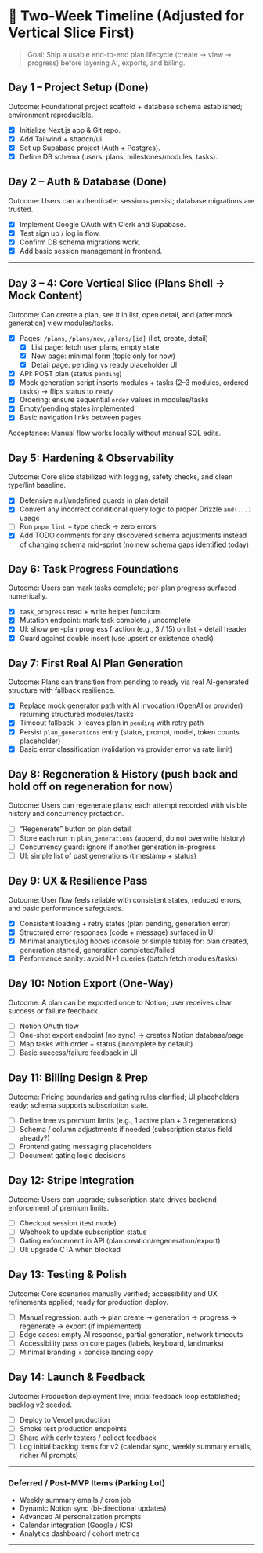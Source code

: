# 📆 Two-Week Timeline (Adjusted for Vertical Slice First)

> Goal: Ship a usable end-to-end plan lifecycle (create → view → progress) before layering AI, exports, and billing.

## Day 1 – Project Setup (Done)

Outcome: Foundational project scaffold + database schema established; environment reproducible.

- [x] Initialize Next.js app & Git repo.
- [x] Add Tailwind + shadcn/ui.
- [x] Set up Supabase project (Auth + Postgres).
- [x] Define DB schema (users, plans, milestones/modules, tasks).

## Day 2 – Auth & Database (Done)

Outcome: Users can authenticate; sessions persist; database migrations are trusted.

- [x] Implement Google OAuth with Clerk and Supabase.
- [x] Test sign up / log in flow.
- [x] Confirm DB schema migrations work.
- [x] Add basic session management in frontend.

---

## Day 3 – 4: Core Vertical Slice (Plans Shell → Mock Content)

Outcome: Can create a plan, see it in list, open detail, and (after mock generation) view modules/tasks.

- [x] Pages: `/plans`, `/plans/new`, `/plans/[id]` (list, create, detail)
  - [x] List page: fetch user plans, empty state
  - [x] New page: minimal form (topic only for now)
  - [x] Detail page: pending vs ready placeholder UI
- [x] API: POST plan (status `pending`)
- [x] Mock generation script inserts modules + tasks (2–3 modules, ordered tasks) → flips status to `ready`
- [x] Ordering: ensure sequential `order` values in modules/tasks
- [x] Empty/pending states implemented
- [x] Basic navigation links between pages

Acceptance: Manual flow works locally without manual SQL edits.

## Day 5: Hardening & Observability

Outcome: Core slice stabilized with logging, safety checks, and clean type/lint baseline.

- [x] Defensive null/undefined guards in plan detail
- [x] Convert any incorrect conditional query logic to proper Drizzle `and(...)` usage
- [ ] Run `pnpm lint` + type check → zero errors
- [x] Add TODO comments for any discovered schema adjustments instead of changing schema mid-sprint (no new schema gaps identified today)

## Day 6: Task Progress Foundations

Outcome: Users can mark tasks complete; per-plan progress surfaced numerically.

- [x] `task_progress` read + write helper functions
- [x] Mutation endpoint: mark task complete / uncomplete
- [x] UI: show per-plan progress fraction (e.g., 3 / 15) on list + detail header
- [x] Guard against double insert (use upsert or existence check)

## Day 7: First Real AI Plan Generation

Outcome: Plans can transition from pending to ready via real AI-generated structure with fallback resilience.

- [x] Replace mock generator path with AI invocation (OpenAI or provider) returning structured modules/tasks
- [x] Timeout fallback → leaves plan in `pending` with retry path
- [x] Persist `plan_generations` entry (status, prompt, model, token counts placeholder)
- [x] Basic error classification (validation vs provider error vs rate limit)

## Day 8: Regeneration & History (push back and hold off on regeneration for now)

Outcome: Users can regenerate plans; each attempt recorded with visible history and concurrency protection.

- [ ] “Regenerate” button on plan detail
- [ ] Store each run in `plan_generations` (append, do not overwrite history)
- [ ] Concurrency guard: ignore if another generation in-progress
- [ ] UI: simple list of past generations (timestamp + status)

## Day 9: UX & Resilience Pass

Outcome: User flow feels reliable with consistent states, reduced errors, and basic performance safeguards.

- [x] Consistent loading + retry states (plan pending, generation error)
- [x] Structured error responses (code + message) surfaced in UI
- [x] Minimal analytics/log hooks (console or simple table) for: plan created, generation started, generation completed/failed
- [x] Performance sanity: avoid N+1 queries (batch fetch modules/tasks)

## Day 10: Notion Export (One-Way)

Outcome: A plan can be exported once to Notion; user receives clear success or failure feedback.

- [ ] Notion OAuth flow
- [ ] One-shot export endpoint (no sync) → creates Notion database/page
- [ ] Map tasks with order + status (incomplete by default)
- [ ] Basic success/failure feedback in UI

## Day 11: Billing Design & Prep

Outcome: Pricing boundaries and gating rules clarified; UI placeholders ready; schema supports subscription state.

- [ ] Define free vs premium limits (e.g., 1 active plan + 3 regenerations)
- [ ] Schema / column adjustments if needed (subscription status field already?)
- [ ] Frontend gating messaging placeholders
- [ ] Document gating logic decisions

## Day 12: Stripe Integration

Outcome: Users can upgrade; subscription state drives backend enforcement of premium limits.

- [ ] Checkout session (test mode)
- [ ] Webhook to update subscription status
- [ ] Gating enforcement in API (plan creation/regeneration/export)
- [ ] UI: upgrade CTA when blocked

## Day 13: Testing & Polish

Outcome: Core scenarios manually verified; accessibility and UX refinements applied; ready for production deploy.

- [ ] Manual regression: auth → plan create → generation → progress → regenerate → export (if implemented)
- [ ] Edge cases: empty AI response, partial generation, network timeouts
- [ ] Accessibility pass on core pages (labels, keyboard, landmarks)
- [ ] Minimal branding + concise landing copy

## Day 14: Launch & Feedback

Outcome: Production deployment live; initial feedback loop established; backlog v2 seeded.

- [ ] Deploy to Vercel production
- [ ] Smoke test production endpoints
- [ ] Share with early testers / collect feedback
- [ ] Log initial backlog items for v2 (calendar sync, weekly summary emails, richer AI prompts)

---

### Deferred / Post-MVP Items (Parking Lot)

- Weekly summary emails / cron job
- Dynamic Notion sync (bi-directional updates)
- Advanced AI personalization prompts
- Calendar integration (Google / ICS)
- Analytics dashboard / cohort metrics

---
